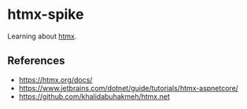 # htmx-spike

Learning about [htmx](https://htmx.org/docs/).

## References

* https://htmx.org/docs/
* https://www.jetbrains.com/dotnet/guide/tutorials/htmx-aspnetcore/
* https://github.com/khalidabuhakmeh/htmx.net
